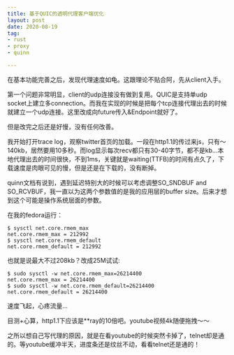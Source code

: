 ```yaml
---
title: 基于QUIC的透明代理客户端优化
layout: post
date: 2020-08-19
tag:
- rust
- proxy
- quinn

---
```


在基本功能完善之后，发现代理速度如龟。这跟理论不贴合阿，先从client入手。

第一个问题非常明显，client的udp连接没有做到复用。QUIC是支持单udp socket上建立多connection。而我在实现的时候是把每个tcp连接代理出去的时候就建立一个udp连接。这里改成向future传入&Endpoint就好了。

但是改完之后还是好慢，没有任何改善。

我开始打开trace log，观察twitter首页的加载。一段在http1.1的传过来js，只有～140kb，居然要用10多秒。而log显示每次recv都只有30-40字节，都不是kb...本地代理出去的时间很快，不到1ms，关键就是waiting(TTFB)的时间有点久了，下载速度是肉眼可见的慢，但是还是在下载的，没有断掉。

quinn文档有说到，遇到延迟特别大的时候可以考虑调整SO_SNDBUF and SO_RCVBUF，我一直以为这两个参数值的是我的应用层的buffer size。后来才想到这个可能是操作系统层面的参数。

在我的fedora运行：

```shell
$ sysctl net.core.rmem_max
net.core.rmem_max = 212992
$ sysctl net.core.rmem_default
net.core.rmem_default = 212992
```

也就是说最大不过208kb？改成25M试试:

```shell
$ sudo sysctl -w net.core.rmem_max=26214400
net.core.rmem_max = 26214400
$ sudo sysctl -w net.core.rmem_default=26214400
net.core.rmem_default = 26214400
```

速度飞起，心疼流量...

目测+心算，http1.1下应该是**ray的10倍吧。youtube视频4k随便拖拽～～

之所以想自己写代理的原因，就是在看youtube的时候突然卡掉了，telnet却是通的。等youtube缓冲半天，进度条还是纹丝不动，看看telnet还是通的！
